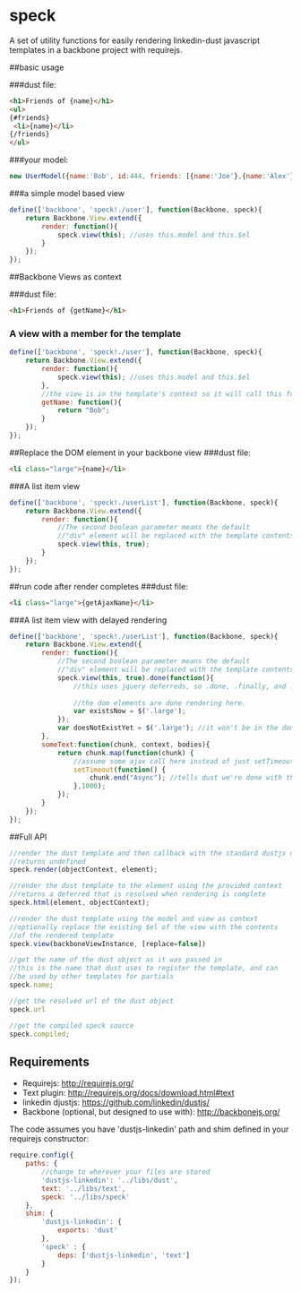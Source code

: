speck
=====

A set of utility functions for easily rendering linkedin-dust javascript templates in a backbone project with requirejs. 

##basic usage

###dust file:
```html
<h1>Friends of {name}</h1>
<ul>
{#friends}
 <li>{name}</li>
{/friends}
</ul>
```

###your model:
```javascript
new UserModel({name:'Bob', id:444, friends: [{name:'Joe'},{name:'Alex'}]});
```

###a simple model based view
```javascript
define(['backbone', 'speck!./user'], function(Backbone, speck){
	return Backbone.View.extend({
		render: function(){
			speck.view(this); //uses this.model and this.$el
		}
	});
});
```

##Backbone Views as context

###dust file:
```html
<h1>Friends of {getName}</h1>
```

### A view with a member for the template
```javascript
define(['backbone', 'speck!./user'], function(Backbone, speck){
	return Backbone.View.extend({
		render: function(){
			speck.view(this); //uses this.model and this.$el
		}, 
		//the view is in the template's context so it will call this function
		getName: function(){
			return "Bob";
		}
	});
});
```

##Replace the DOM element in your backbone view
###dust file:
```html
<li class="large">{name}</li>
```

###A list item view
```javascript
define(['backbone', 'speck!./userList'], function(Backbone, speck){
	return Backbone.View.extend({
		render: function(){
			//The second boolean parameter means the default 
			//"div" element will be replaced with the template contents.
			speck.view(this, true); 
		}		
	});
});
```

##run code after render completes
###dust file:
```html
<li class="large">{getAjaxName}</li>
```

###A list item view with delayed rendering
```javascript
define(['backbone', 'speck!./userList'], function(Backbone, speck){
	return Backbone.View.extend({
		render: function(){
			//The second boolean parameter means the default 
			//"div" element will be replaced with the template contents.
			speck.view(this, true).done(function(){
				//this uses jquery deferreds, so .done, .finally, and .then all work.
				
				//the dom elements are done rendering here.
				var existsNow = $('.large'); 
			});
			var doesNotExistYet = $('.large'); //it won't be in the dom here yet
		},
		someText:function(chunk, context, bodies){
			return chunk.map(function(chunk) {
				//assume some ajax call here instead of just setTimeout
				setTimeout(function() {
					chunk.end("Async"); //tells dust we're done with this chunk
				},1000);
			});
		}
	});
});
```


##Full API

```javascript
//render the dust template and then callback with the standard dustjs callback
//returns undefined
speck.render(objectContext, element);

//render the dust template to the element using the provided context
//returns a deferred that is resolved when rendering is complete
speck.html(element, objectContext); 

//render the dust template using the model and view as context
//optionally replace the existing $el of the view with the contents 
//of the rendered template
speck.view(backboneViewInstance, [replace=false])

//get the name of the dust object as it was passed in
//this is the name that dust uses to register the template, and can 
//be used by other templates for partials
speck.name;

//get the resolved url of the dust object
speck.url

//get the compiled speck source
speck.compiled;
```

## Requirements

* Requirejs: http://requirejs.org/
* Text plugin: http://requirejs.org/docs/download.html#text
* linkedin djustjs: https://github.com/linkedin/dustjs/
* Backbone (optional, but designed to use with): http://backbonejs.org/

The code assumes you have 'dustjs-linkedin' path and shim defined in your requirejs constructor:

```javascript
require.config({
	paths: {
		//change to wherever your files are stored
		'dustjs-linkedin': '../libs/dust', 
		text: '../libs/text',
		speck: '../libs/speck'
	},
	shim: {
		'dustjs-linkedin': {
			exports: 'dust'
		},
		'speck' : {
			deps: ['dustjs-linkedin', 'text']
		}
	}
});
```